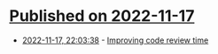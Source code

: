 # [Published on 2022-11-17](index.md)

* [2022-11-17, 22:03:38](https://news.ycombinator.com/item?id=33646504) - [Improving code review time](https://engineering.fb.com/2022/11/16/culture/meta-code-review-time-improving/)
